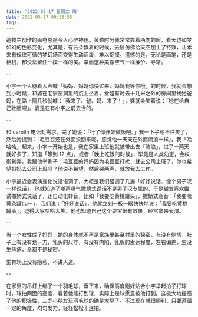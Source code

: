 ```yaml
---
title: '2022-05-17 星期二 晴'
date: 2022-05-17 09:38:55
tags:
---
```


造物主创作的画卷总是令人心醉神迷。黄昏时分我常常靠着西向的窗，看天边如梦如幻的色彩变化，尤其是，有云朵飘着的时候，云层仿佛给天空加上了特效，让本来有规律可循的梦幻场面变得生动活泼，难以捉摸。遗憾的是，无论是画笔，还是相机，都没法留住一模一样的美。幸而这种美像空气一样廉价、寻常。

--

小宇一个人待着大声喊「妈妈、妈妈你快过来、妈妈我等你哦」的时候，我就会想到小时候，和婆在老家窑洞里的炕上坐着，堂姐有时去十几米之外的房间里找她爸妈，在路上隔几秒就喊：「我来了、爸、妈、来了！」，婆就会笑着说：「她在给自己壮胆哩」。婆是在有小宇之前去世的。

--

和 carolin 电话对需求，完了她说：「行了你开始做饭吧。」我一下子绷不住笑了，然后她提到：「毛豆豆还在外面没回来呢，感觉他一天天在外面流浪一样」，我「哈哈哈」起来，小宇一开始也是，我在家里上班他就被带出去「流浪」，过了一两天就好多了，知道「等到 12 点」，或者「晚上吃饭的时候」，毕竟是人类幼崽，会权衡利弊，我跟他举例子：毛豆豆的妈妈因为毛豆豆打扰，就去公司上班了，你也希望妈妈去公司上班吗？他说不希望，然后哭两声，就放我去工作。

小宇最近会表演变化说话语调了，大概是我们强调了几遍「好好说话、像个男子汉一样说话」，他就知道了嗲声嗲气撒娇式说话不是男子汉专属的，于是越发喜欢尝试撒娇式说话了，还自动化转音，比如「我要吃黄桃罐头」，撒娇式高音：「我要呲黄条罐tiu～」，我们说：「好好说话」，他就立刻一板一眼快快地说：「我要吃黄桃罐头」，逗得大家哈哈大笑。他也知道自己这个耍宝很有效果，经常拿来表演。

--

当一个女性成了妈妈，她的身体就不再是家族里甚至村里的秘密，有没有侧切，肚子上有没有划一刀，乳头的尺寸，有没有内陷，乳腺的发达程度，左右偏差，生没生痔疮，全都不是秘密。

生育场上没有隐私，不讲人道。

--

在家里的吊灯上绑了一个羽毛球，垂下来，确保高度刚好贴合小宇举起拍子打球时，球拍网面的高度，看着他能打到球，实际上是球愿意被他打到。这极大地提高了他的积极性，三岁小朋友玩羽毛球的确是太早了。不过现在就很顺利，只要遵循一定的角度，均匀发力，轻轻松松十连拍。




